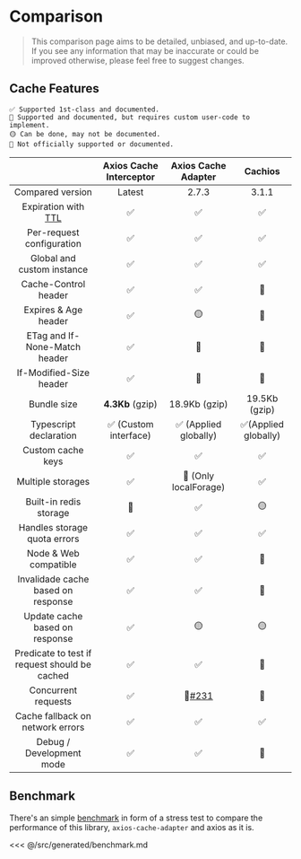 # Comparison

> This comparison page aims to be detailed, unbiased, and up-to-date. <br/>If you see any
> information that may be inaccurate or could be improved otherwise, please feel free to
> suggest changes.

## Cache Features

```
✅ Supported 1st-class and documented.
🔶 Supported and documented, but requires custom user-code to implement.
🟡 Can be done, may not be documented.
🛑 Not officially supported or documented.
```

|                                                                              | Axios Cache Interceptor |                          Axios Cache Adapter                           |       Cachios        |
| :--------------------------------------------------------------------------: | :---------------------: | :--------------------------------------------------------------------: | :------------------: |
|                               Compared version                               |         Latest          |                                 2.7.3                                  |        3.1.1         |
| Expiration with [TTL](https://developer.mozilla.org/en-US/docs/Glossary/TTL) |           ✅            |                                   ✅                                   |          ✅          |
|                          Per-request configuration                           |           ✅            |                                   ✅                                   |          ✅          |
|                          Global and custom instance                          |           ✅            |                                   ✅                                   |          ✅          |
|                             Cache-Control header                             |           ✅            |                                   ✅                                   |          🛑          |
|                             Expires & Age header                             |           ✅            |                                   🟡                                   |          🛑          |
|                        ETag and If-None-Match header                         |           ✅            |                                   🛑                                   |          🛑          |
|                           If-Modified-Size header                            |           ✅            |                                   🛑                                   |          🛑          |
|                                 Bundle size                                  |    **4.3Kb** (gzip)     |                             18.9Kb (gzip)                              |    19.5Kb (gzip)     |
|                            Typescript declaration                            |  ✅ (Custom interface)  |                         ✅ (Applied globally)                          | ✅(Applied globally) |
|                              Custom cache keys                               |           ✅            |                                   ✅                                   |          ✅          |
|                              Multiple storages                               |           ✅            |                         🔶 (Only localForage)                          |          ✅          |
|                            Built-in redis storage                            |           🔶            |                                   ✅                                   |          🟡          |
|                         Handles storage quota errors                         |           ✅            |                                   ✅                                   |          ✅          |
|                            Node & Web compatible                             |           ✅            |                                   ✅                                   |          🛑          |
|                      Invalidade cache based on response                      |           ✅            |                                   ✅                                   |          🛑          |
|                        Update cache based on response                        |           ✅            |                                   🟡                                   |          🟡          |
|                Predicate to test if request should be cached                 |           ✅            |                                   ✅                                   |          🛑          |
|                             Concurrent requests                              |           ✅            | 🔶[#231](https://github.com/RasCarlito/axios-cache-adapter/issues/231) |          🛑          |
|                       Cache fallback on network errors                       |           ✅            |                                   ✅                                   |          ✅          |
|                           Debug / Development mode                           |           ✅            |                                   ✅                                   |          🛑          |

## Benchmark

There's an simple
[benchmark](https://github.com/arthurfiorette/axios-cache-interceptor/blob/main/docs/benchmark.js)
in form of a stress test to compare the performance of this library, `axios-cache-adapter`
and axios as it is.

<<< @/src/generated/benchmark.md
